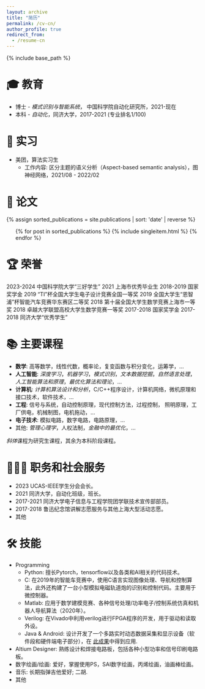 ```yaml
---
layout: archive
title: "简历"
permalink: /cv-cn/
author_profile: true
redirect_from:
  - /resume-cn
---
```


{% include base_path %}


🎓 教育
======
* 博士 - *模式识别与智能系统*， 中国科学院自动化研究所，2021-现在
* 本科 - *自动化*，同济大学，2017-2021 (专业排名1/100)

💼 实习
======
* 美团，算法实习生
  - 工作内容: 区分主题的语义分析（Aspect-based semantic analysis），图神经网络，2021/08 - 2022/02


📄 论文
======
{% assign sorted_publications = site.publications | sort: 'date' | reverse %}  
<ul>  
    {% for post in sorted_publications %}  
    {% include singleitem.html %}
    {% endfor %}  
</ul>  

🏆 荣誉
======
2023-2024 中国科学院大学“三好学生”
2021 上海市优秀毕业生
2018-2019 国家奖学金
2019 “TI”杯全国大学生电子设计竞赛全国一等奖
2019 全国大学生“恩智浦”杯智能汽车竞赛华东赛区二等奖
2018 第十届全国大学生数学竞赛上海市一等奖
2018 卓越大学联盟高校大学生数学竞赛一等奖
2017-2018 国家奖学金
2017-2018 同济大学“优秀学生”

📚 主要课程
======
- **数学**: 高等数学，线性代数，概率论，复变函数与积分变化，运筹学，...
- **人工智能**: *深度学习*，*机器学习*，*模式识别*，*文本数据挖掘*，*自然语言处理*，*人工智能算法和原理*，*最优化算法和理论*，...
- **计算机**: *计算机算法设计和分析*，C/C++程序设计，计算机网络，微机原理和接口技术，软件技术，...
- **工程**: 信号与系统，自动控制原理，现代控制方法，过程控制， 照明原理，工厂供电，机械制图，电机拖动，...
- **电子技术**: 模拟电路，数字电路，电路原理，...
- 其他: *管理心理学*，人权法制，*金融中的最优化*，...

*斜体*课程为研究生课程，其余为本科阶段课程。


🧑‍🤝‍🧑 职务和社会服务
======
* 2023 UCAS-IEEE学生分会会长。
* 2021 同济大学，自动化班级，班长。
* 2017-2021 同济大学电子信息与工程学院团学联技术宣传部部员。
* 2017-2018 鲁迅纪念馆讲解志愿服务与其他上海大型活动志愿。
* 其他


🛠️ 技能
======
* Programming
  * Python: 擅长Pytorch，tensorflow以及各类和AI相关的代码技术。
  * C: 在2019年的智能车竞赛中，使用C语言实现图像处理、导航和控制算法，此外还构建了一台小型模拟电磁轨道炮的识别和控制代码。主要用于微控制器。
  * Matlab: 应用于数学建模竞赛、各种信号处理/功率电子/控制系统仿真和机器人导航算法（2020年）。
  * Verilog: 在Vivado中利用verilog进行FPGA程序的开发，用于驱动和读取外设。
  * Java & Android: 设计开发了一个多路实时动态数据采集和显示设备（软件段和硬件端电子部分），在 [此成果](https://onlinelibrary.wiley.com/doi/full/10.1002/smll.202309785)中得到应用.
* Altium Designer: 熟练设计和焊接电路板，包括各种小型功率和信号印刷电路板。
* 数字绘画/绘画: 爱好，掌握使用PS，SAI数字绘画，丙烯绘画，油画棒绘画。
* 音乐: 长期指弹吉他爱好; 二胡.
* 其他

<!-- Talks
======
  <ul>{% for post in site.talks reversed %}
    {% include archive-single-talk-cv.html  %}
  {% endfor %}</ul> -->

<!-- Teaching
======
  <ul>{% for post in site.teaching reversed %}
    {% include archive-single-cv.html %}
  {% endfor %}</ul> -->
